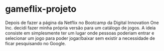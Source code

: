 # gameflix-projeto
Depois de fazer a página da Netflix no Bootcamp da Digital Innovation One Inc. decidi fazer minha própria versão para um catálogo de jogos.  A ideia consiste em simplesmente ter um lugar onde pessoas poderiam entrar e selecionar um jogo para poder jogar/baixar sem existir a necessidade de ficar pesquisando no Google.
